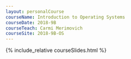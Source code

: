 ```yaml
---
layout: personalCourse
courseName: Introduction to Operating Systems
courseDate: 2018-9B
courseTeach: Carmi Merimovich
courseSite: 2018-9B-OS
---
```

{% include_relative courseSlides.html %}